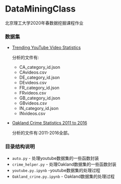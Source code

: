 # DataMiningClass
北京理工大学2020年春数据挖掘课程作业

### 数据集

- [Trending YouTube Video Statistics](https://www.kaggle.com/datasnaek/youtube-new)

  分析的文件有:

  - CA_category_id.json
  - CAvideos.csv
  - DE_category_id.json
  - DEvideos.csv
  - FR_category_id.json
  - FRvideos.csv
  - GB_category_id.json
  - GBvideos.csv
  - IN_category_id.json
  - INvideos.csv

- [Oakland Crime Statistics 2011 to 2016](https://www.kaggle.com/cityofoakland/oakland-crime-statistics-2011-to-2016)

  分析的文件有:2011-2016全部。

### 目录结构说明

- `auto.py` - 处理youtube数据集的一些函数封装
- `crime_helper.py` - 处理Oakland数据集的一些函数封装
- `youtube.py.ipynb` -youtube数据集的处理过程
- `Oakland_crine.py.ipynb` - Oakland数据集的处理过程
